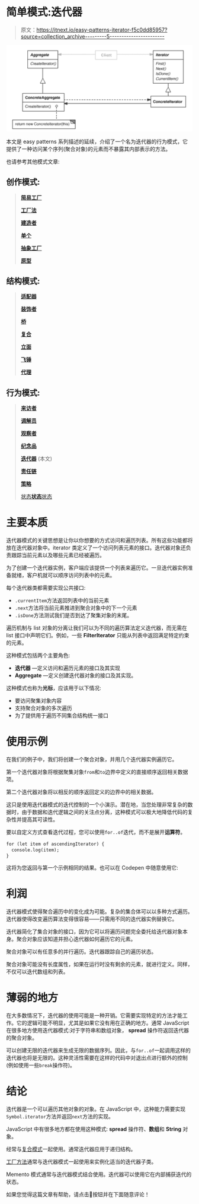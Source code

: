 # 简单模式:迭代器

> 原文：<https://itnext.io/easy-patterns-iterator-f5c0dd85957?source=collection_archive---------5----------------------->

![](img/9497b154c86a3ba571a5f77acd9ddc69.png)

本文是 easy patterns 系列描述的延续，介绍了一个名为迭代器的行为模式，它提供了一种访问某个序列(聚合对象)的元素而不暴露其内部表示的方法。

也请参考其他模式文章:

## 创作模式:

> [**简易工厂**](/easy-patterns-simple-factory-b946a086fd7e)
> 
> [**工厂法**](/easy-patterns-factory-method-5f27385ac5c)
> 
> [**建造者**](/easy-patterns-builder-d85655bcf8aa)
> 
> [**单个**](/easy-patterns-singleton-283356fb29bf)
> 
> [**抽象工厂**](/easy-patterns-abstract-factory-2325cb398fc6)
> 
> [**原型**](/easy-patterns-prototype-e03ec6962f89)

## 结构模式:

> [**适配器**](/easy-patterns-adapter-9b5806cb346f)
> 
> [**装饰者**](/easy-patterns-decorator-eaa96c0550ea)
> 
> [**桥**](/easy-patterns-bridge-28d50dc25f9f)
> 
> [**复合**](/easy-patterns-composite-8b28aa1f158)
> 
> [**立面**](/easy-patterns-facade-8cb185f4f44f)
> 
> [**飞锤**](/easy-patterns-flyweight-dab4c018f7f5)
> 
> [**代理**](/easy-patterns-proxy-45fc3a648020)

## 行为模式:

> [**来访者**](/easy-patterns-visitor-b8ef57eb957)
> 
> [**调解员**](/easy-patterns-mediator-e0bf18fefdf9)
> 
> [**观察者**](/easy-patterns-observer-63c832d41ffd)
> 
> [**纪念品**](/easy-patterns-memento-ce966cec7478)
> 
> [**迭代器**](/easy-patterns-iterator-f5c0dd85957) (本文)
> 
> [**责任链**](/easy-patterns-chain-of-responsibility-9a84307ad837)
> 
> [**策略**](/easy-patterns-strategy-ecb6f6fc0ef3)
> 
> [状态**状态**状态](/easy-patterns-state-ec87a1a487b4)

# 主要本质

迭代器模式的关键思想是让你以你想要的方式访问和遍历列表。所有这些功能都将放在迭代器对象中。iterator 类定义了一个访问列表元素的接口。迭代器对象还负责跟踪当前元素以及哪些元素已经被遍历。

为了创建一个迭代器实例，客户端应该提供一个列表来遍历它。一旦迭代器实例准备就绪，客户机就可以顺序访问列表中的元素。

每个迭代器类都需要实现公共接口:

*   `.currentItem`方法返回列表中的当前元素
*   `.next`方法将当前元素推进到聚合对象中的下一个元素
*   `.isDone`方法测试我们是否到达了聚集对象的末尾。

遍历机制与 list 对象的分离让我们可以为不同的遍历算法定义迭代器，而无需在 list 接口中声明它们。例如，一些 **FilterIterator** 只能从列表中返回满足特定约束的元素。

这种模式包括两个主要角色:

*   **迭代器** —定义访问和遍历元素的接口及其实现
*   **Aggregate** —定义创建迭代器对象的接口及其实现。

这种模式也称为**光标**，应该用于以下情况:

*   要访问聚集对象内容
*   支持聚合对象的多次遍历
*   为了提供用于遍历不同集合结构统一接口

# 使用示例

在我们的例子中，我们将创建一个聚合对象，并用几个迭代器实例遍历它。

第一个迭代器对象将根据聚集对象`from`和`to`边界中定义的直接顺序返回相关数据项。

第二个迭代器对象将以相反的顺序返回定义的边界中的相关数据。

这只是使用迭代器模式的迭代控制的一个小演示。潜在地，当您处理非常复杂的数据时，由于数据和迭代逻辑之间的关注点分离，这种模式可以极大地降低代码的复杂性并提高其可读性。

要以自定义方式查看迭代过程，您可以使用`for..of`迭代，而不是展开**运算符**。

```
for (let item of ascendingIterator) {
  console.log(item);
}
```

这将为您返回与第一个示例相同的结果。也可以在 Codepen 中随意使用它:

# 利润

迭代器模式使得聚合遍历中的变化成为可能。复杂的集合体可以以多种方式遍历。迭代器使得改变遍历算法变得很容易——只需用不同的迭代器实例替换它。

迭代器简化了集合对象的接口，因为它可以将遍历问题完全委托给迭代器对象本身。聚合对象应该知道并担心迭代器如何遍历它的元素。

聚合对象可以有任意多的并行遍历。迭代器跟踪自己的遍历状态。

聚合对象可能没有长度属性，如果在运行时没有剩余的元素，就进行定义。同样，不仅可以迭代数组和列表。

# 薄弱的地方

在大多数情况下，迭代器的使用可能是一种开销。它需要实现特定的方法才能工作。它的逻辑可能不明显，尤其是如果它没有用在正确的地方。通常 JavaScript 在很多地方使用迭代器模式:对于字符串和数组对象， **spread** 操作符返回迭代器的聚合对象。

可以创建无限的迭代器来生成无限的数据序列。因此，与`for..of`一起调用这样的迭代器也将是无限的。这种灵活性需要在这样的代码中对退出点进行额外的控制(例如使用一些`break`操作符)。

# 结论

迭代器是一个可以遍历其他对象的对象。在 JavaScript 中，这种能力需要实现`Symbol.iterator`方法并返回`next`方法的实现。

JavaScript 中有很多地方都在使用这种模式: **spread** 操作符、**数组**和 **String** 对象。

经常与[复合模式](/easy-patterns-composite-8b28aa1f158)一起使用。通常迭代器应用于递归结构。

[工厂方法](/easy-patterns-factory-method-5f27385ac5c)通常与迭代器模式一起使用来实例化适当的迭代器子类。

Memento 模式通常与迭代器模式结合使用。迭代器可以使用它在内部捕获迭代的状态。

如果您觉得这篇文章有帮助，请点击👏按钮并在下面随意评论！